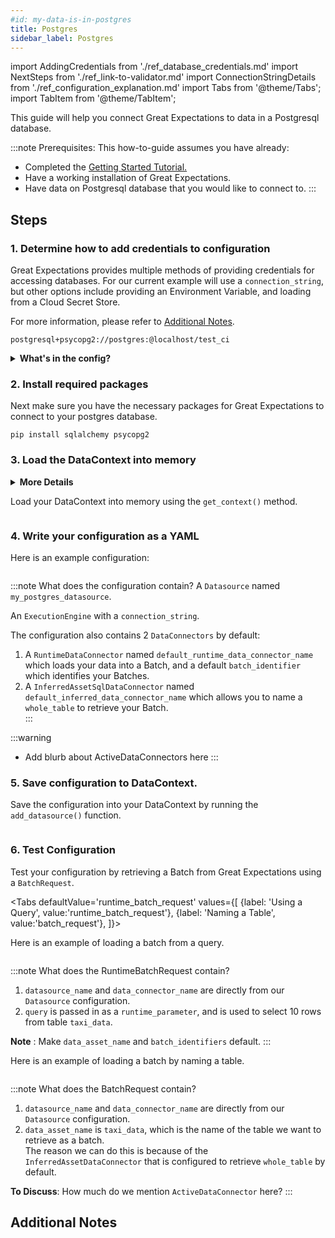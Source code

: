 ```yaml
---
#id: my-data-is-in-postgres
title: Postgres
sidebar_label: Postgres
---
```

import AddingCredentials from './ref_database_credentials.md'
import NextSteps from './ref_link-to-validator.md' 
import ConnectionStringDetails from './ref_configuration_explanation.md'
import Tabs from '@theme/Tabs';
import TabItem from '@theme/TabItem';

This guide will help you connect Great Expectations to data in a Postgresql database. 

:::note Prerequisites: This how-to-guide assumes you have already:
- Completed the [Getting Started Tutorial.](../../../../tutorials/getting-started/intro.md)
- Have a working installation of Great Expectations.
- Have data on Postgresql database that you would like to connect to.
:::

## Steps

### 1. Determine how to add credentials to configuration

Great Expectations provides multiple methods of providing credentials for accessing databases. For our current example will use a `connection_string`, but other options include providing an Environment Variable, and loading from a Cloud Secret Store.  

For more information, please refer to [Additional Notes](#additional-notes). 

```
postgresql+psycopg2://postgres:@localhost/test_ci
```

<details><summary><b>What's in the config?</b></summary>
<p>
<ConnectionStringDetails />
</p>
</details>

### 2. Install required packages

Next make sure you have the necessary packages for Great Expectations to connect to your postgres database. 

```console
pip install sqlalchemy psycopg2
```

### 3. Load the DataContext into memory

<details><summary><b>More Details</b></summary>
<p>
Open up a Jupyter Notebook in the same directory as the `great_expectations/` folder. Import any necessary packages or modules.

```python file=../../../../../integration/code/query_postgres_runtime_data_connector.py#L1-L4
```

</p>
</details>

Load your DataContext into memory using the `get_context()` method. 

```python file=../../../../../integration/code/query_postgres_runtime_data_connector.py#L13
```

### 4. Write your configuration as a YAML

Here is an example configuration:

```python file=../../../../../integration/code/query_postgres_runtime_data_connector.py#L19-L33
```

:::note What does the configuration contain? 
A `Datasource` named `my_postgres_datasource`. 

An `ExecutionEngine` with a `connection_string`. 

The configuration also contains 2 `DataConnectors` by default:
1. A `RuntimeDataConnector` named `default_runtime_data_connector_name` which loads your data into a Batch, and a default `batch_identifier` which identifies your Batches.
2. A `InferredAssetSqlDataConnector` named `default_inferred_data_connector_name` which allows you to name a `whole_table` to retrieve your Batch.  
:::

:::warning
  - Add blurb about ActiveDataConnectors here
:::
      
### 5. Save configuration to DataContext. 

Save the configuration into your DataContext by running the `add_datasource()` function.

```python file=../../../../../integration/code/query_postgres_runtime_data_connector.py#L36
```

### 6. Test Configuration

Test your configuration by retrieving a Batch from Great Expectations using a `BatchRequest`.

<Tabs
  defaultValue='runtime_batch_request'
  values={[
  {label: 'Using a Query', value:'runtime_batch_request'},
  {label: 'Naming a Table', value:'batch_request'},
  ]}>
  <TabItem value="runtime_batch_request">

Here is an example of loading a batch from a query.

```python file=../../../../../integration/code/query_postgres_runtime_data_connector.py#L40-L47
```

:::note What does the RuntimeBatchRequest contain? 
1. `datasource_name` and `data_connector_name` are directly from our `Datasource` configuration. 
2. `query` is passed in as a `runtime_parameter`, and is used to select 10 rows from table `taxi_data`.

**Note** : Make `data_asset_name` and `batch_identifiers` default. 
:::



  </TabItem>

  <TabItem value="batch_request">
   
Here is an example of loading a batch by naming a table.

```python file=../../../../../integration/code/query_postgres_runtime_data_connector.py#L56-L62
```

:::note What does the BatchRequest contain? 
1. `datasource_name` and `data_connector_name` are directly from our `Datasource` configuration. 
2.  `data_asset_name` is `taxi_data`, which is the name of the table we want to retrieve as a batch.  
The reason we can do this is because of the `InferredAssetDataConnector` that is configured to retrieve `whole_table` by default. 
    
**To Discuss**: How much do we mention `ActiveDataConnector` here? 
:::


  </TabItem>
</Tabs>

<NextSteps />

## Additional Notes

<AddingCredentials />

